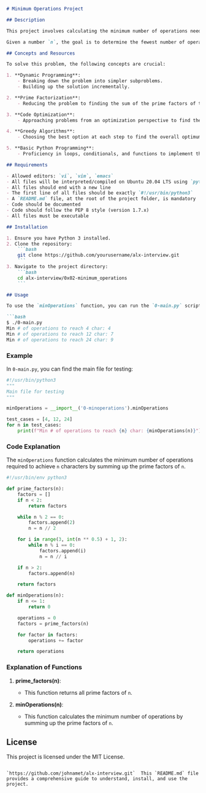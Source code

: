 ```markdown
# Minimum Operations Project

## Description

This project involves calculating the minimum number of operations needed to achieve a given number of characters `n` using only two operations: "Copy All" and "Paste". 

Given a number `n`, the goal is to determine the fewest number of operations required to result in exactly `n` characters in a text file that initially contains only one character "H".

## Concepts and Resources

To solve this problem, the following concepts are crucial:

1. **Dynamic Programming**:
    - Breaking down the problem into simpler subproblems.
    - Building up the solution incrementally.

2. **Prime Factorization**:
    - Reducing the problem to finding the sum of the prime factors of the target number `n`.

3. **Code Optimization**:
    - Approaching problems from an optimization perspective to find the most efficient solution.

4. **Greedy Algorithms**:
    - Choosing the best option at each step to find the overall optimum solution.

5. **Basic Python Programming**:
    - Proficiency in loops, conditionals, and functions to implement the solution.

## Requirements

- Allowed editors: `vi`, `vim`, `emacs`
- All files will be interpreted/compiled on Ubuntu 20.04 LTS using `python3` (version 3.4.3)
- All files should end with a new line
- The first line of all files should be exactly `#!/usr/bin/python3`
- A `README.md` file, at the root of the project folder, is mandatory
- Code should be documented
- Code should follow the PEP 8 style (version 1.7.x)
- All files must be executable

## Installation

1. Ensure you have Python 3 installed.
2. Clone the repository:
    ```bash
    git clone https://github.com/yourusername/alx-interview.git
    ```
3. Navigate to the project directory:
    ```bash
    cd alx-interview/0x02-minimum_operations
    ```

## Usage

To use the `minOperations` function, you can run the `0-main.py` script. For example:

```bash
$ ./0-main.py
Min # of operations to reach 4 char: 4
Min # of operations to reach 12 char: 7
Min # of operations to reach 24 char: 9
```

### Example

In `0-main.py`, you can find the main file for testing:

```python
#!/usr/bin/python3
"""
Main file for testing
"""

minOperations = __import__('0-minoperations').minOperations

test_cases = [4, 12, 24]
for n in test_cases:
    print(f"Min # of operations to reach {n} char: {minOperations(n)}")
```

### Code Explanation

The `minOperations` function calculates the minimum number of operations required to achieve `n` characters by summing up the prime factors of `n`.

```python
#!/usr/bin/env python3

def prime_factors(n):
    factors = []
    if n < 2:
        return factors

    while n % 2 == 0:
        factors.append(2)
        n = n // 2

    for i in range(3, int(n ** 0.5) + 1, 2):
        while n % i == 0:
            factors.append(i)
            n = n // i

    if n > 2:
        factors.append(n)

    return factors

def minOperations(n):
    if n <= 1:
        return 0

    operations = 0
    factors = prime_factors(n)

    for factor in factors:
        operations += factor

    return operations
```

### Explanation of Functions

1. **prime_factors(n)**:
    - This function returns all prime factors of `n`.

2. **minOperations(n)**:
    - This function calculates the minimum number of operations by summing up the prime factors of `n`.

## License

This project is licensed under the MIT License.
```

`https://github.com/johnamet/alx-interview.git`  This `README.md` file provides a comprehensive guide to understand, install, and use the project.